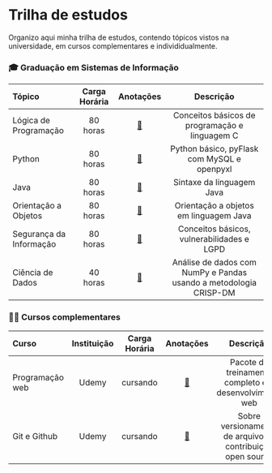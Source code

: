 # Trilha de estudos

Organizo aqui minha trilha de estudos, contendo tópicos vistos na universidade, em cursos complementares e individidualmente.

### 🎓 Graduação em Sistemas de Informação 

Tópico | Carga Horária | Anotações | Descrição
:-- | :--: | :--: | :--:
Lógica de Programação | 80 horas | [📝](https://shaded-ease-72a.notion.site/L-gica-de-Programa-o-e3bf08d4d7454b199fc28f73c916125b) | Conceitos básicos de programação e linguagem C
Python | 80 horas | [📝](https://shaded-ease-72a.notion.site/Python-5622e3fbee3b4b8c9558911571e9e005) | Python básico, pyFlask com MySQL e openpyxl
Java | 80 horas | [📝]([https://notion.so](https://shaded-ease-72a.notion.site/Java-20a1bf83986b408c8974f5012c5b0e7b)) | Sintaxe da linguagem Java
Orientação a Objetos | 80 horas | [📝](https://notion.so) | Orientação a objetos em linguagem Java
Segurança da Informação | 80 horas | [📝](https://notion.so) | Conceitos básicos, vulnerabilidades e LGPD
Ciência de Dados | 40 horas | [📝](https://notion.so) | Análise de dados com NumPy e Pandas usando a metodologia CRISP-DM

### 👨‍💻 Cursos complementares

Curso | Instituição | Carga Horária | Anotações | Descrição
:-- | :--: | :--: | :--: | :--:
Programação web | Udemy | cursando | [📝](https://shaded-ease-72a.notion.site/Udemy-Web-Dev-ea2100da09b04c2d816b67f2b413ec38) | Pacote de treinamento completo em desenvolvimento web 
Git e Github | Udemy | cursando | [📝](https://shaded-ease-72a.notion.site/Git-e-Github-bfa504109d1e40cabc24604727dcac17) | Sobre versionamento de arquivos e contribuição open source

